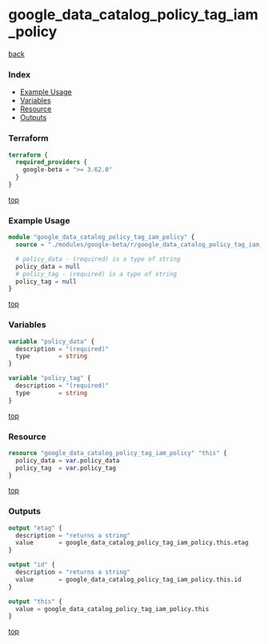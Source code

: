 # google_data_catalog_policy_tag_iam_policy

[back](../google-beta.md)

### Index

- [Example Usage](#example-usage)
- [Variables](#variables)
- [Resource](#resource)
- [Outputs](#outputs)

### Terraform

```terraform
terraform {
  required_providers {
    google-beta = ">= 3.62.0"
  }
}
```

[top](#index)

### Example Usage

```terraform
module "google_data_catalog_policy_tag_iam_policy" {
  source = "./modules/google-beta/r/google_data_catalog_policy_tag_iam_policy"

  # policy_data - (required) is a type of string
  policy_data = null
  # policy_tag - (required) is a type of string
  policy_tag = null
}
```

[top](#index)

### Variables

```terraform
variable "policy_data" {
  description = "(required)"
  type        = string
}

variable "policy_tag" {
  description = "(required)"
  type        = string
}
```

[top](#index)

### Resource

```terraform
resource "google_data_catalog_policy_tag_iam_policy" "this" {
  policy_data = var.policy_data
  policy_tag  = var.policy_tag
}
```

[top](#index)

### Outputs

```terraform
output "etag" {
  description = "returns a string"
  value       = google_data_catalog_policy_tag_iam_policy.this.etag
}

output "id" {
  description = "returns a string"
  value       = google_data_catalog_policy_tag_iam_policy.this.id
}

output "this" {
  value = google_data_catalog_policy_tag_iam_policy.this
}
```

[top](#index)